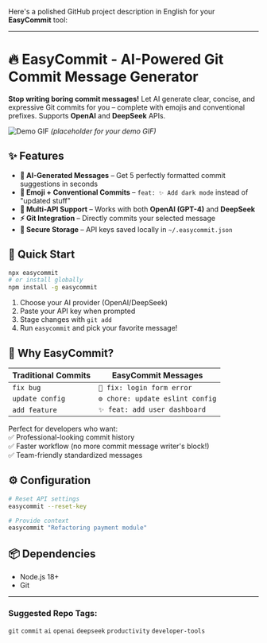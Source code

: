 Here's a polished GitHub project description in English for your **EasyCommit** tool:

---

# 🔥 EasyCommit - AI-Powered Git Commit Message Generator  

**Stop writing boring commit messages!** Let AI generate clear, concise, and expressive Git commits for you – complete with emojis and conventional prefixes. Supports **OpenAI** and **DeepSeek** APIs.  

![Demo GIF](https://media.giphy.com/media/v1.Y2lkPTc5MGI3NjExcDF5dWU3b2VtZ3JqY2V6Z2JtY3B6dWJ6Y2RlZzZ1bmZqZ2ZxZyZlcD12MV9pbnRlcm5hbF9naWZfYnlfaWQmY3Q9Zw/xT9IgG50Fb7Mi0prBC/giphy.gif) *(placeholder for your demo GIF)*  

## ✨ Features  

- **🤖 AI-Generated Messages** – Get 5 perfectly formatted commit suggestions in seconds  
- **🎨 Emoji + Conventional Commits** – `feat: ✨ Add dark mode` instead of "updated stuff"  
- **🔌 Multi-API Support** – Works with both **OpenAI (GPT-4)** and **DeepSeek**  
- **⚡ Git Integration** – Directly commits your selected message  
- **🔐 Secure Storage** – API keys saved locally in `~/.easycommit.json`  

## 🚀 Quick Start  

```bash
npx easycommit  
# or install globally
npm install -g easycommit
```  

1. Choose your AI provider (OpenAI/DeepSeek)  
2. Paste your API key when prompted  
3. Stage changes with `git add`  
4. Run `easycommit` and pick your favorite message!  

## 🌟 Why EasyCommit?  

| Traditional Commits          | EasyCommit Messages          |
|------------------------------|------------------------------|
| `fix bug`                    | `🐛 fix: login form error`    |
| `update config`              | `⚙️ chore: update eslint config` |
| `add feature`                | `✨ feat: add user dashboard` |

Perfect for developers who want:  
✅ Professional-looking commit history  
✅ Faster workflow (no more commit message writer's block!)  
✅ Team-friendly standardized messages  

## ⚙️ Configuration  

```bash
# Reset API settings
easycommit --reset-key  

# Provide context
easycommit "Refactoring payment module"  
```  

## 📦 Dependencies  
- Node.js 18+  
- Git  

---

### Suggested Repo Tags:  
`git` `commit` `ai` `openai` `deepseek` `productivity` `developer-tools`  

